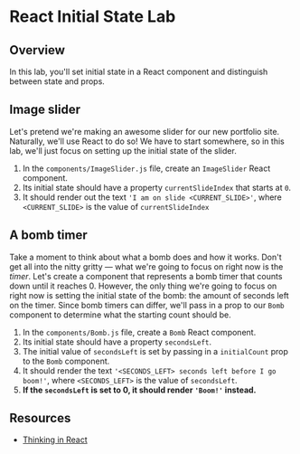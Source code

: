 
# React Initial State Lab

## Overview

In this lab, you'll set initial state in a React component and distinguish between state and props.

## Image slider

Let's pretend we're making an awesome slider for our new portfolio site. Naturally, we'll use React to do so! We have to start somewhere, so in this lab, we'll just focus on setting up the initial state of the slider.

1. In the `components/ImageSlider.js` file, create an `ImageSlider` React component.
2. Its initial state should have a property `currentSlideIndex` that starts at `0`.
3. It should render out the text `'I am on slide <CURRENT_SLIDE>'`, where `<CURRENT_SLIDE>` is the value of
`currentSlideIndex`

## A bomb timer

Take a moment to think about what a bomb does and how it works. Don't get all into the nitty gritty — what we're going to focus on right now is the _timer_. Let's create a component that represents a bomb timer that counts down until it reaches 0. However, the only thing we're going to focus on right now is setting the initial state of the bomb: the amount of seconds left on the timer. Since bomb timers can differ, we'll pass in a prop to our `Bomb` component to determine what the starting count should be.

1. In the `components/Bomb.js` file, create a `Bomb` React component.
2. Its initial state should have a property `secondsLeft`.
3. The initial value of `secondsLeft` is set by passing in a `initialCount` prop to the `Bomb` component.
3. It should render the text `'<SECONDS_LEFT> seconds left before I go boom!'`, where `<SECONDS_LEFT>` is the value of `secondsLeft`.
4. **If the `secondsLeft` is set to 0, it should render `'Boom!'` instead.**

## Resources
- [Thinking in React](https://facebook.github.io/react/docs/thinking-in-react.html)
